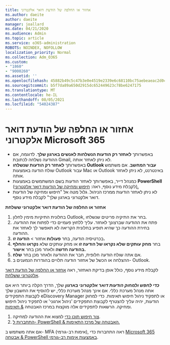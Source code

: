 ```yaml
---
title: אחזור או החלפה של הודעת דואר אלקטרוני
ms.author: daeite
author: daeite
manager: joallard
ms.date: 04/21/2020
ms.audience: Admin
ms.topic: article
ms.service: o365-administration
ROBOTS: NOINDEX, NOFOLLOW
localization_priority: Normal
ms.collection: Adm_O365
ms.custom:
- "1860"
- "9000260"
ms.assetid: ''
ms.openlocfilehash: 45882b49c5c47b3e0e4519e2339e6c68110bc75aebeaeac2d0ccd009bdfa3f7e
ms.sourcegitcommit: b5f7da89a650d2915dc652449623c78be6247175
ms.translationtype: MT
ms.contentlocale: he-IL
ms.lasthandoff: 08/05/2021
ms.locfileid: "54024387"
---
```

# <a name="recall-or-replace-an-email-message-in-microsoft-365"></a>אחזור או החלפה של הודעת דואר אלקטרוני Microsoft 365

- באפשרותך **לאחזר רק הודעות הנשלחות לאנשים בארגון שלך**. לדוגמה, אם ההודעה נשלחה לכתובת Gmail, לא ניתן לאחזר אותה.
- באפשרותך **לאחזר רק הודעות שנשלחו Outlook עבור המחשב**. אם משתמש שולח הודעה באמצעות Outlook עבור Mac או Outlook באינטרנט, לא ניתן לאחזר אותה.
- כמנהל דייר, באפשרותך לאחזר הודעות בשם המשתמשים באמצעות **PowerShell** (לקבלת מידע נוסף, ראה: [חיפוש ומחיקה של הודעות דואר אלקטרוני).](https://docs.microsoft.com/microsoft-365/compliance/search-for-and-delete-messages-in-your-organization)
- לא ניתן לאחזר הודעות ממרכז הניהול. גלול מטה אל "חיפוש ומחיקה של הודעות דואר אלקטרוני בארגון שלך" לקבלת מידע נוסף.

**אחזור או החלפה של הודעת דואר אלקטרוני ששלחת**

1. בחלונית התיקיות מימין לחלון Outlook, בחר את התיקיה פריטים שנשלחו.
2. פתח את ההודעה שברצונך לאחזר. עליך ללחוץ פעמיים כדי לפתוח את ההודעה. בחירת ההודעה כך שהיא תופיע בחלונית הקריאה לא תאפשר לך לאחזר את ההודעה.
3. בכרטיסיה הודעה, בחר **פעולות** אחזור  >  **הודעה זו.**
4. בחר **מחק עותקים שלא נקראו של הודעה זו** או מחק עותקים שלא **נקראו והחלף בהודעה חדשה** ולאחר מכן בחר **אישור.**
5. אם אתה שולח הודעה חלופית, חבר את ההודעה ולאחר מכן בחר **שלח**.
6. ההצלחה או הכשל של אחזור הודעה תלויים בהגדרות הנמענים ב- Outlook.

לקבלת מידע נוסף, כולל אופן בדיקת האחזור, ראה [אחזור או החלפה של הודעת דואר אלקטרוני ששלחת](https://support.office.com/article/35027f88-d655-4554-b4f8-6c0729a723a0).

***כדי לחפש ולמחוק הודעות דואר אלקטרוני בארגון*** שלך, הדרך הקלה ביותר היא אם אתה מנהל מערכת כללי. אם אינך מנהל מערכת כללי, יש להוסיף את החשבון שלך לקבוצת התפקידים eDiscovery Manager או לתפקיד ניהול חיפוש תאימות. כדי למחוק הודעות, יהיה עליך להצטרף לקבוצת התפקידים 'ניהול ארגוני' או לתפקיד ניהול חיפוש ומחיקה. הרשאות לתפקידים אלה מוקצות במרכז האבטחה [& תאימות](https://protection.office.com/).

1. [צור חיפוש תוכן כדי](https://docs.microsoft.com/microsoft-365/compliance/content-search) למצוא את ההודעה למחיקה.
2. [התחברות ל- PowerShell & האבטחה של מרכז התאימות.](https://docs.microsoft.com/powershell/exchange/office-365-scc/connect-to-scc-powershell/connect-to-scc-powershell)

אם אתה משתמש ב- MFA (אימות רב-גורמי), ראה התחברות כדי [Microsoft 365 אבטחה & PowerShell באמצעות אימות רב-גורמי](https://docs.microsoft.com/powershell/exchange/office-365-scc/connect-to-scc-powershell/mfa-connect-to-scc-powershell).
